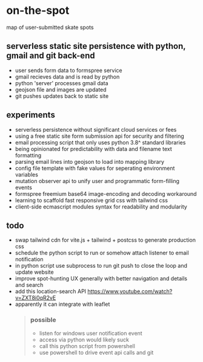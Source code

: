 # on-the-spot

map of user-submitted skate spots

## serverless static site persistence with python, gmail and git back-end

- user sends form data to formspree service
- gmail recieves data and is read by python
- python 'server' processes gmail data
- geojson file and images are updated
- git pushes updates back to static site

## experiments

- serverless persistence without significant cloud services or fees
- using a free static site form submission api for security and filtering
- email processing script that only uses python 3.8^ standard libraries
- being opinionated for predictability with data and filename text formatting
- parsing email lines into geojson to load into mapping library
- config file template with fake values for seperating environment variables
- mutation observer api to unify user and programmatic form-filling events
- formspree freemium base64 image-encoding and decoding workaround
- learning to scaffold fast responsive grid css with tailwind css
- client-side ecmascript modules syntax for readability and modularity

## todo

- swap tailwind cdn for vite.js + tailwind + postcss to generate production css
- schedule the python script to run or somehow attach listener to email notification
- in python script use subprocess to run git push to close the loop and update website
- improve spot-hunting UX generally with better navigation and details and search
- add this location-search API https://www.youtube.com/watch?v=ZXT8i0qR2vE
- apparently it can integrate with leaflet
  > ### possible
  >
  > - listen for windows user notification event
  > - access via python would likely suck
  > - call this python script from powershell
  > - use powershell to drive event api calls and git
